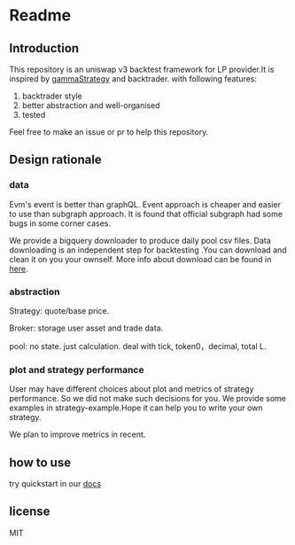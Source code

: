# Readme

## Introduction 
This repository is an uniswap v3 backtest framework for LP provider.It is
inspired by [gammaStrategy](https://github.com/GammaStrategies/active-strategy-framework) and backtrader.
with following features:
1. backtrader style
2. better abstraction and well-organised
3. tested

Feel free to make an issue or pr to help this repository.


## Design rationale 
### data
Evm's event is better than graphQL. 
Event approach is  cheaper and easier to use than subgraph approach.
It is found that official subgraph had some bugs in some corner cases.

We provide a bigquery downloader to produce daily pool csv files. Data downloading is an independent step for backtesting .You can download and clean it on you your ownself.
More info about download can be found in [here](https://zelos-demeter.readthedocs.io/en/latest/download_tutorial.html).

### abstraction
Strategy: quote/base price.

Broker: storage user asset and trade data.

pool: no state. just calculation. deal with tick, token0，decimal, total L.


### plot and strategy performance
User may have different choices about plot and metrics of strategy performance.
So we did not make such decisions for you. We provide some examples in strategy-example.Hope it can help you to write your own strategy.

We plan to improve metrics in recent.


## how to use
try quickstart in our [docs](https://zelos-demeter.readthedocs.io/en/latest/quickstart.html)


## license
MIT